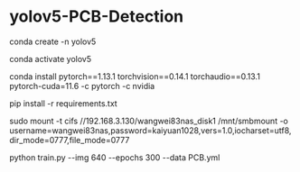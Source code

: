 # yolov5-PCB-Detection


conda create -n yolov5

conda activate yolov5

conda install pytorch==1.13.1 torchvision==0.14.1 torchaudio==0.13.1 pytorch-cuda=11.6 -c pytorch -c nvidia



pip install -r requirements.txt

sudo mount -t cifs //192.168.3.130/wangwei83nas_disk1 /mnt/smbmount -o username=wangwei83nas,password=kaiyuan1028,vers=1.0,iocharset=utf8,dir_mode=0777,file_mode=0777

python train.py --img 640 --epochs 300 --data PCB.yml